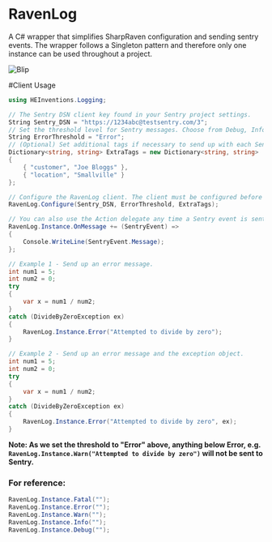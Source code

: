 # RavenLog
A C# wrapper that simplifies SharpRaven configuration and sending sentry events. The wrapper follows a Singleton pattern and therefore only one instance can be used throughout a project.

![Blip](https://img.shields.io/badge/nuget-v1.1.0-blue.svg)

#Client Usage

```C#
using HEInventions.Logging;

// The Sentry DSN client key found in your Sentry project settings.
String Sentry_DSN = "https://1234abc@testsentry.com/3";
// Set the threshold level for Sentry messages. Choose from Debug, Info, Warning, Error, and Fatal.
String ErrorThreshold = "Error";
// (Optional) Set additional tags if necessary to send up with each Sentry message (e.g. useful for filtering in Sentry).
Dictionary<string, string> ExtraTags = new Dictionary<string, string>
{
    { "customer", "Joe Bloggs" },
    { "location", "Smallville" }
};

// Configure the RavenLog client. The client must be configured before sending Sentry messages.
RavenLog.Configure(Sentry_DSN, ErrorThreshold, ExtraTags);

// You can also use the Action delegate any time a Sentry event is sent.
RavenLog.Instance.OnMessage += (SentryEvent) =>
{
    Console.WriteLine(SentryEvent.Message);
};

// Example 1 - Send up an error message.
int num1 = 5;
int num2 = 0;
try
{
    var x = num1 / num2;
}
catch (DivideByZeroException ex)
{
    RavenLog.Instance.Error("Attempted to divide by zero");
}

// Example 2 - Send up an error message and the exception object.
int num1 = 5;
int num2 = 0;
try
{
    var x = num1 / num2;
}
catch (DivideByZeroException ex)
{
    RavenLog.Instance.Error("Attempted to divide by zero", ex);
}
```
**Note: As we set the threshold to "Error" above, anything below Error, e.g. ```RavenLog.Instance.Warn("Attempted to divide by zero")``` will not be sent to Sentry.**

### For reference:
```c#
RavenLog.Instance.Fatal("");
RavenLog.Instance.Error("");
RavenLog.Instance.Warn("");
RavenLog.Instance.Info("");
RavenLog.Instance.Debug("");
```
